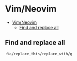 # Vim/Neovim
<!--ts-->
* [Vim/Neovim](vim.md#vimneovim)
   * [Find and replace all](vim.md#find-and-replace-all)

<!-- Added by: runner, at: Wed Jul 14 07:11:10 UTC 2021 -->

<!--te-->

## Find and replace all
```vim
:%s/replace_this/replace_with/g
```
